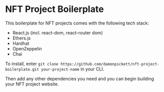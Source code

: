 # NFT Project Boilerplate

This boilerplate for NFT projects comes with the following tech stack:
- React.js (incl. react-dom, react-router dom)
- Ethers.js
- Hardhat
- OpenZeppelin
- Chai

To install, enter `git clone https://github.com/damonpickett/nft-project-boilerplate.git your-project-name` in your CLI.

Then add any other dependencies you need and you can begin building your NFT project website.
